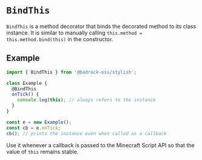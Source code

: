 # `BindThis`

`BindThis` is a method decorator that binds the decorated method to its class instance. It is
similar to manually calling `this.method = this.method.bind(this)` in the constructor.

## Example

```ts
import { BindThis } from '@bedrock-oss/stylish';

class Example {
  @BindThis
  onTick() {
    console.log(this); // always refers to the instance
  }
}

const e = new Example();
const cb = e.onTick;
cb(); // prints the instance even when called as a callback
```

Use it whenever a callback is passed to the Minecraft Script API so that the value of
`this` remains stable.